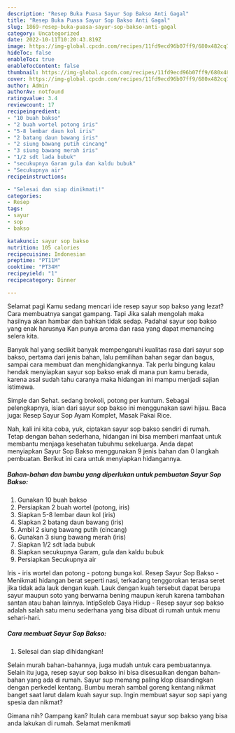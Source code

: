 ```yaml
---
description: "Resep Buka Puasa Sayur Sop Bakso Anti Gagal"
title: "Resep Buka Puasa Sayur Sop Bakso Anti Gagal"
slug: 1869-resep-buka-puasa-sayur-sop-bakso-anti-gagal
category: Uncategorized
date: 2022-10-11T10:20:43.819Z
image: https://img-global.cpcdn.com/recipes/11fd9ecd96b07ff9/680x482cq70/sayur-sop-bakso-foto-resep-utama.jpg
hideToc: false
enableToc: true
enableTocContent: false
thumbnail: https://img-global.cpcdn.com/recipes/11fd9ecd96b07ff9/680x482cq70/sayur-sop-bakso-foto-resep-utama.jpg
cover: https://img-global.cpcdn.com/recipes/11fd9ecd96b07ff9/680x482cq70/sayur-sop-bakso-foto-resep-utama.jpg
author: Admin
authorAv: notfound
ratingvalue: 3.4
reviewcount: 17
recipeingredient:
- "10 buah bakso"
- "2 buah wortel potong iris"
- "5-8 lembar daun kol iris"
- "2 batang daun bawang iris"
- "2 siung bawang putih cincang"
- "3 siung bawang merah iris"
- "1/2 sdt lada bubuk"
- "secukupnya Garam gula dan kaldu bubuk"
- "Secukupnya air"
recipeinstructions:

- "Selesai dan siap dinikmati!"
categories:
- Resep
tags:
- sayur
- sop
- bakso

katakunci: sayur sop bakso 
nutrition: 105 calories
recipecuisine: Indonesian
preptime: "PT11M"
cooktime: "PT34M"
recipeyield: "1"
recipecategory: Dinner

---
```



Selamat pagi Kamu sedang mencari ide resep sayur sop bakso yang lezat? Cara membuatnya sangat gampang. Tapi Jika salah mengolah maka hasilnya akan hambar dan bahkan tidak sedap. Padahal sayur sop bakso yang enak harusnya Kan punya aroma dan rasa yang dapat memancing selera kita.


Banyak hal yang sedikit banyak mempengaruhi kualitas rasa dari sayur sop bakso, pertama dari jenis bahan, lalu pemilihan bahan segar dan bagus, sampai cara membuat dan menghidangkannya. Tak perlu bingung kalau hendak menyiapkan sayur sop bakso enak di mana pun kamu berada, karena asal sudah tahu caranya maka hidangan ini mampu menjadi sajian istimewa.

Simple dan Sehat. sedang brokoli, potong per kuntum. Sebagai pelengkapnya, isian dari sayur sop bakso ini menggunakan sawi hijau. Baca juga: Resep Sayur Sop Ayam Komplet, Masak Pakai Rice.


Nah, kali ini kita coba, yuk, ciptakan sayur sop bakso sendiri di rumah. Tetap dengan bahan sederhana, hidangan ini bisa memberi manfaat untuk membantu menjaga kesehatan tubuhmu sekeluarga. Anda dapat menyiapkan Sayur Sop Bakso menggunakan 9 jenis bahan dan 0 langkah pembuatan. Berikut ini cara untuk menyiapkan hidangannya.

<!--inarticleads1-->

##### Bahan-bahan dan bumbu yang diperlukan untuk pembuatan Sayur Sop Bakso:

1. Gunakan 10 buah bakso
1. Persiapkan 2 buah wortel (potong, iris)
1. Siapkan 5-8 lembar daun kol (iris)
1. Siapkan 2 batang daun bawang (iris)
1. Ambil 2 siung bawang putih (cincang)
1. Gunakan 3 siung bawang merah (iris)
1. Siapkan 1/2 sdt lada bubuk
1. Siapkan secukupnya Garam, gula dan kaldu bubuk
1. Persiapkan Secukupnya air


Iris - iris wortel dan potong - potong bunga kol. Resep Sayur Sop Bakso - Menikmati hidangan berat seperti nasi, terkadang tenggorokan terasa seret jika tidak ada lauk dengan kuah. Lauk dengan kuah tersebut dapat berupa sayur maupun soto yang berwarna bening maupun keruh karena tambahan santan atau bahan lainnya. IntipSeleb Gaya Hidup - Resep sayur sop bakso adalah salah satu menu sederhana yang bisa dibuat di rumah untuk menu sehari-hari. 

<!--inarticleads2-->

##### Cara membuat Sayur Sop Bakso:


1. Selesai dan siap dihidangkan!

Selain murah bahan-bahannya, juga mudah untuk cara pembuatannya. Selain itu juga, resep sayur sop bakso ini bisa disesuaikan dengan bahan-bahan yang ada di rumah. Sayur sup memang paling klop disandingkan dengan perkedel kentang. Bumbu merah sambal goreng kentang nikmat banget saat larut dalam kuah sayur sup. Ingin membuat sayur sop sapi yang spesia dan nikmat? 

Gimana nih? Gampang kan? Itulah cara membuat sayur sop bakso yang bisa anda lakukan di rumah. Selamat menikmati
